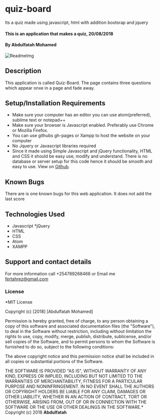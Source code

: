 # quiz-board
Its a quiz made using javascript, html with addition bootsrap and jquery
#### This is an application that makes a quiz, 20/08/2018
#### By **Abdulfatah Mohamed**
![ReadmeImg](https://upload.wikimedia.org/wikipedia/commons/f/fc/Triangle_model_of_love.png "Optional title")
## Description
This application is called Quiz-Board. The page contains three questions which appear onxe in a page and fade away.    
## Setup/Installation Requirements
* Make sure your computer has an editor you can use atom(preferred), sublime text or notepad++
* Make sure your browser is Javascript enabled. Preferably use Chrome or Mozilla Firefox. 
* You can use githubs gh-pages or Xampp to host the website on your computer
* No Jquery or Javascript libraries required
* Since it made using Simple Javascript and jQuery functionality, HTML and CSS it should be easy use, modify  and understand.
There is no database or server setup for this code hence it should be smooth and easy to use. View on [Github](http://fatahrez.github.io/triangle-tracker).
## Known Bugs
There are is one known bugs for this web application. It does not add the last score
## Technologies Used
* Javascript
*jQuery
* HTML
* CSS
* Atom
* XAMPP
## Support and contact details
For more information call +254789268466 or Email me fertahrez@gmail.com
### License
*MIT License

Copyright (c) [2018] [Abdulfatah Mohamed]

Permission is hereby granted, free of charge, to any person obtaining a copy
of this software and associated documentation files (the "Software"), to deal
in the Software without restriction, including without limitation the rights
to use, copy, modify, merge, publish, distribute, sublicense, and/or sell
copies of the Software, and to permit persons to whom the Software is
furnished to do so, subject to the following conditions:

The above copyright notice and this permission notice shall be included in all
copies or substantial portions of the Software.

THE SOFTWARE IS PROVIDED "AS IS", WITHOUT WARRANTY OF ANY KIND, EXPRESS OR
IMPLIED, INCLUDING BUT NOT LIMITED TO THE WARRANTIES OF MERCHANTABILITY,
FITNESS FOR A PARTICULAR PURPOSE AND NONINFRINGEMENT. IN NO EVENT SHALL THE
AUTHORS OR COPYRIGHT HOLDERS BE LIABLE FOR ANY CLAIM, DAMAGES OR OTHER
LIABILITY, WHETHER IN AN ACTION OF CONTRACT, TORT OR OTHERWISE, ARISING FROM,
OUT OF OR IN CONNECTION WITH THE SOFTWARE OR THE USE OR OTHER DEALINGS IN THE
SOFTWARE.*
Copyright (c) 2018 **Abdulfatah**
